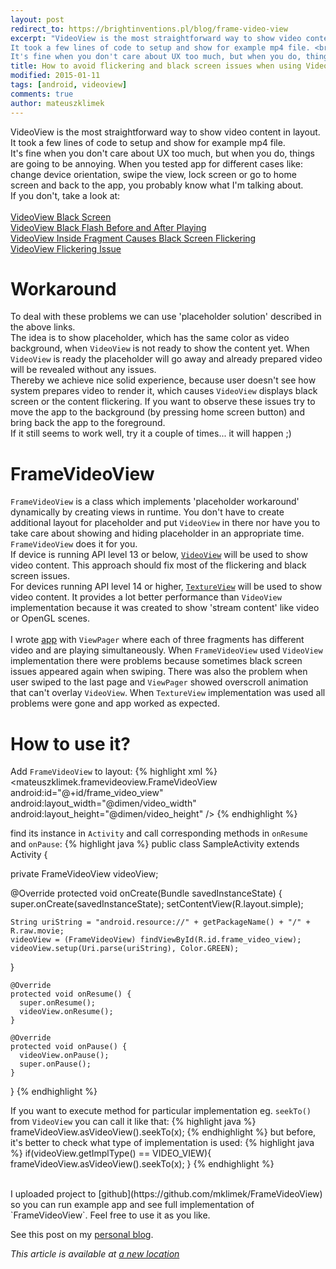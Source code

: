 ```yaml
---
layout: post
redirect_to: https://brightinventions.pl/blog/frame-video-view
excerpt: "VideoView is the most straightforward way to show video content in layout. <br />
It took a few lines of code to setup and show for example mp4 file. <br />
It's fine when you don't care about UX too much, but when you do, things are going to be annoying."
title: How to avoid flickering and black screen issues when using VideoView?
modified: 2015-01-11
tags: [android, videoview]
comments: true
author: mateuszklimek
---
```


VideoView is the most straightforward way to show video content in layout. <br />
It took a few lines of code to setup and show for example mp4 file. <br />
It's fine when you don't care about UX too much, but when you do, things are going to be annoying.
When you tested app for different cases like: change device orientation, swipe the view, lock screen or go to home screen and back to the app, you probably know what I'm talking about. <br />
If you don't, take a look at: <br /><br />
[VideoView Black Screen](http://stackoverflow.com/questions/9765629/android-videoview-black-screen) <br />
[VideoView Black Flash Before and After Playing](http://stackoverflow.com/questions/4343350/videoview-black-flash-before-and-after-playing?lq=1) <br />
[VideoView Inside Fragment Causes Black Screen Flickering](http://stackoverflow.com/questions/17717906/videoview-inside-fragment-causes-black-screen-flicking?lq=1) <br />
[VideoView Flickering Issue](http://stackoverflow.com/questions/17587476/videoview-flickering-issue?lq=1) <br />

# Workaround
To deal with these problems we can use 'placeholder solution' described in the above links. <br />
The idea is to show placeholder, which has the same color as video background, when `VideoView` is not ready to show the content yet. When `VideoView` is ready the placeholder will go away and already prepared video will be revealed without any issues. <br />
Thereby we achieve nice solid experience, because user doesn't see how system prepares video to render it, which causes `VideoView` displays black screen or the content flickering. If you want to observe these issues try to move the app to the background (by pressing home screen button) and bring back the app to the foreground. <br />
If it still seems to work well, try it a couple of times... it will happen ;)

# FrameVideoView
`FrameVideoView` is a class which implements 'placeholder workaround' dynamically by creating views in runtime. You don't have to create additional layout for placeholder and put `VideoView` in there nor have you to take care about showing and hiding placeholder in an appropriate time. `FrameVideoView` does it for you. <br />
If device is running API level 13 or below, [`VideoView`](https://developer.android.com/reference/android/widget/VideoView.html) will be used to show video content. This approach should fix most of the flickering and black screen issues. <br />
For devices running API level 14 or higher, [`TextureView`](https://developer.android.com/reference/android/view/TextureView.html) will be used to show video content. It provides a lot better performance than `VideoView` implementation because it was created to show 'stream content' like video or OpenGL scenes. <br /> <br />
I wrote [app](https://play.google.com/store/apps/details?id=com.everytap&hl=en) with `ViewPager` where each of three fragments has different video and are playing simultaneously. When `FrameVideoView` used `VideoView` implementation there were problems because sometimes black screen issues appeared again when swiping. There was also the problem when user swiped to the last page and `ViewPager` showed overscroll animation that can't overlay `VideoView`. When `TextureView` implementation was used all problems were gone and app worked as expected.

# How to use it?

Add `FrameVideoView` to layout:
{% highlight xml %}
  <mateuszklimek.framevideoview.FrameVideoView
    android:id="@+id/frame_video_view"
    android:layout_width="@dimen/video_width"
    android:layout_height="@dimen/video_height"
  />
{% endhighlight %}

find its instance in `Activity` and call corresponding methods in `onResume` and `onPause`:
{% highlight java %}
public class SampleActivity extends Activity {

  private FrameVideoView videoView;

  @Override
  protected void onCreate(Bundle savedInstanceState) {
    super.onCreate(savedInstanceState);
    setContentView(R.layout.simple);

    String uriString = "android.resource://" + getPackageName() + "/" + R.raw.movie;
    videoView = (FrameVideoView) findViewById(R.id.frame_video_view);
    videoView.setup(Uri.parse(uriString), Color.GREEN);
  }

    @Override
    protected void onResume() {
      super.onResume();
      videoView.onResume();
    }

    @Override
    protected void onPause() {
      videoView.onPause();
      super.onPause();
    }
  }
  {% endhighlight %}

If you want to execute method for particular implementation eg. `seekTo()` from `VideoView` you can call it like that:
{% highlight java %}
  frameVideoView.asVideoView().seekTo(x);
{% endhighlight %}
but before, it's better to check what type of implementation is used:
{% highlight java %}
if(videoView.getImplType() == VIDEO_VIEW){
    frameVideoView.asVideoView().seekTo(x);
}
{% endhighlight %}


  <br />
  I uploaded project to [github](https://github.com/mklimek/FrameVideoView) so you can run example app and see full implementation of `FrameVideoView`. Feel free to use it as you like.
  <br />

  See this post on my [personal blog](http://mklimek.github.io/frame-video-view/).


*This article is available at [a new location](https://brightinventions.pl/blog/frame-video-view)*
